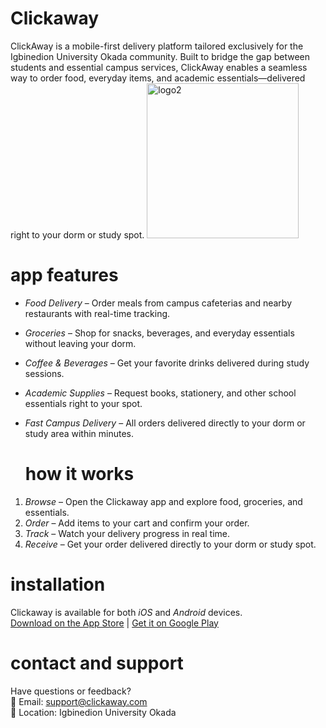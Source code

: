 # Clickaway
ClickAway is a mobile-first delivery platform tailored exclusively for the Igbinedion University Okada community. Built to bridge the gap between students and essential campus services, ClickAway enables a seamless way to order food, everyday items, and academic essentials—delivered right to your dorm or study spot.
<img width="243" height="248" alt="logo2" src="https://github.com/user-attachments/assets/8d67d1ee-7af7-4c80-9ce6-76f999fe4f6c" />

# app features 
- *Food Delivery* – Order meals from campus cafeterias and nearby restaurants with real-time tracking.
- *Groceries* – Shop for snacks, beverages, and everyday essentials without leaving your dorm.
- *Coffee & Beverages* – Get your favorite drinks delivered during study sessions.
- *Academic Supplies* – Request books, stationery, and other school essentials right to your spot.
- *Fast Campus Delivery* – All orders delivered directly to your dorm or study area within minutes.

  # how it works
 1. *Browse* – Open the Clickaway app and explore food, groceries, and essentials.
2. *Order* – Add items to your cart and confirm your order.
3. *Track* – Watch your delivery progress in real time.
4. *Receive* – Get your order delivered directly to your dorm or study spot.

 # installation 
 Clickaway is available for both *iOS* and *Android* devices.  
[Download on the App Store](#) | [Get it on Google Play](#)

# contact and support
Have questions or feedback?  
📧 Email: support@clickaway.com  
📍 Location: Igbinedion University Okada
